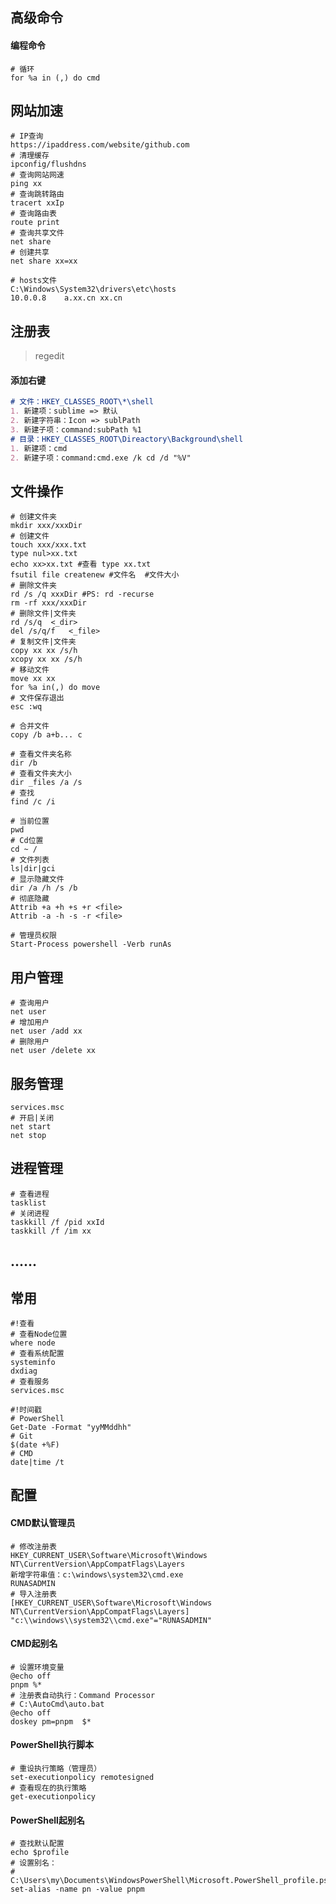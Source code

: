 ## 高级命令

#### 编程命令

```shell
# 循环
for %a in (,) do cmd
```

## 网站加速

~~~shell
# IP查询
https://ipaddress.com/website/github.com
# 清理缓存
ipconfig/flushdns
# 查询网站网速
ping xx
# 查询跳转路由
tracert xxIp
# 查询路由表
route print
# 查询共享文件
net share
# 创建共享
net share xx=xx
~~~

```shell
# hosts文件
C:\Windows\System32\drivers\etc\hosts
10.0.0.8	a.xx.cn xx.cn
```

## 注册表

> regedit

#### 添加右键

```markdown
# 文件：HKEY_CLASSES_ROOT\*\shell
1. 新建项：sublime => 默认
2. 新建字符串：Icon => sublPath
3. 新建子项：command:subPath %1
# 目录：HKEY_CLASSES_ROOT\Direactory\Background\shell
1. 新建项：cmd
2. 新建子项：command:cmd.exe /k cd /d "%V"
```

## 文件操作

~~~shell
# 创建文件夹
mkdir xxx/xxxDir
# 创建文件
touch xxx/xxx.txt
type nul>xx.txt
echo xx>xx.txt #查看 type xx.txt
fsutil file createnew #文件名  #文件大小
# 删除文件夹
rd /s /q xxxDir #PS: rd -recurse
rm -rf xxx/xxxDir
# 删除文件|文件夹
rd /s/q  <_dir>
del /s/q/f   <_file>
# 复制文件|文件夹
copy xx xx /s/h
xcopy xx xx /s/h
# 移动文件
move xx xx
for %a in(,) do move
# 文件保存退出
esc :wq
~~~

```shell
# 合并文件
copy /b a+b... c
```

~~~shell
# 查看文件夹名称
dir /b
# 查看文件夹大小
dir _files /a /s
# 查找
find /c /i
~~~

~~~shell
# 当前位置
pwd
# Cd位置
cd ~ /
# 文件列表
ls|dir|gci
# 显示隐藏文件
dir /a /h /s /b
# 彻底隐藏
Attrib +a +h +s +r <file>
Attrib -a -h -s -r <file>
~~~

~~~shell
# 管理员权限
Start-Process powershell -Verb runAs 
~~~

## 用户管理

~~~shell
# 查询用户
net user
# 增加用户
net user /add xx
# 删除用户
net user /delete xx
~~~

## 服务管理

~~~shell
services.msc
# 开启|关闭
net start
net stop
~~~

## 进程管理

~~~shell
# 查看进程
tasklist
# 关闭进程
taskkill /f /pid xxId
taskkill /f /im xx
~~~

## ......

## 常用

~~~shell
#!查看
# 查看Node位置
where node
# 查看系统配置
systeminfo
dxdiag
# 查看服务
services.msc
~~~

~~~shell
#!时间戳
# PowerShell
Get-Date -Format "yyMMddhh"
# Git
$(date +%F)
# CMD
date|time /t
~~~

## 配置

#### CMD默认管理员

~~~shell
# 修改注册表
HKEY_CURRENT_USER\Software\Microsoft\Windows NT\CurrentVersion\AppCompatFlags\Layers
新增字符串值：c:\windows\system32\cmd.exe
RUNASADMIN
# 导入注册表
[HKEY_CURRENT_USER\Software\Microsoft\Windows NT\CurrentVersion\AppCompatFlags\Layers]
"c:\\windows\\system32\\cmd.exe"="RUNASADMIN"
~~~

#### CMD起别名

```shell
# 设置环境变量
@echo off
pnpm %*
# 注册表自动执行：Command Processor
# C:\AutoCmd\auto.bat
@echo off
doskey pm=pnpm  $*
```

#### PowerShell执行脚本

```shell
# 重设执行策略（管理员）
set-executionpolicy remotesigned
# 查看现在的执行策略
get-executionpolicy
```

#### PowerShell起别名

```shell
# 查找默认配置
echo $profile
# 设置别名：
# C:\Users\my\Documents\WindowsPowerShell\Microsoft.PowerShell_profile.ps1
set-alias -name pn -value pnpm
```


